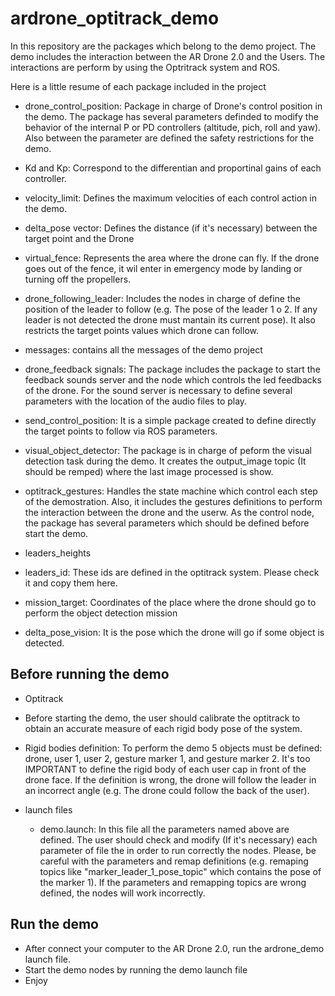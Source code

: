 # ardrone_optitrack_demo

In this repository are the packages which belong to the demo project.
The demo includes the interaction between the AR Drone 2.0 and the Users. The interactions are perform by using the Optritrack system and ROS. 

Here is a little resume of each package included in the project

* drone_control_position:
Package in charge of Drone's control position in the demo. The package has several parameters  definded to modify the behavior of the internal P or PD controllers (altitude, pich, roll and yaw). Also between the parameter are defined the safety restrictions for the demo. 

 * Kd and Kp: Correspond to the differentian and proportinal gains of each controller.
 * velocity_limit: Defines the maximum velocities of each control action in the demo.
 * delta_pose vector: Defines the distance (if it's necessary) between the target point and the Drone
 * virtual_fence: Represents the area where the drone can fly. If the drone goes out of the fence, it wil enter in emergency mode by landing or turning off the propellers.

* drone_following_leader:
Includes the nodes in charge of define the position of the leader to follow (e.g. The pose of the leader 1 o 2. If any leader is not detected the drone must mantain its current pose). It also restricts the target points values which drone can follow. 

* messages:
contains all the messages of the demo project

* drone_feedback signals:
The package includes the package to start the feedback sounds server and the node which controls the led feedbacks of the drone. For the sound server is necessary to define several parameters with the location of the audio files to play.

* send_control_position:
It is a simple package created to define directly the target points to follow via ROS parameters.

* visual_object_detector:
The package is in charge of peform the visual detection task during the demo. It creates the output_image topic (It should be remped) where the last image processed is show.

* optitrack_gestures:
Handles the state machine which control each step of the demostration. Also, it includes the gestures definitions to perform the interaction between the drone and the userw. As the control node, the package has several parameters which should be defined before start the demo.
 * leaders_heights
 * leaders_id: These ids are defined in the optitrack system. Please check it and copy them here.
 * mission_target: Coordinates of the place where the drone should go to perform the object detection mission
 * delta_pose_vision: It is the pose which the drone will go if some object is detected.

## Before running the demo

* Optitrack 
 * Before starting the demo, the user should calibrate the optitrack to obtain an accurate measure of each rigid body  pose of the system. 
 * Rigid  bodies definition: To perform the demo 5 objects must be defined: drone, user 1, user 2, gesture marker 1, and gesture marker 2. It's too IMPORTANT to define the rigid body of each user cap in front of the drone face. If the definition is wrong, the drone will follow the leader in an incorrect angle (e.g. The drone could follow the back of the user).
 
* launch files
  * demo.launch: In this file all the parameters named above are defined. The user should check and modify (If it's necessary) each parameter of file the in order to run correctly the nodes. Please, be careful with the parameters and remap definitions (e.g. remaping  topics like "marker_leader_1_pose_topic" which contains the pose of the marker 1). If the parameters and remapping topics are wrong defined, the nodes will work incorrectly.
 
## Run the demo
* After connect your computer to the AR Drone 2.0, run the ardrone_demo launch file. 
* Start the demo nodes by running the demo launch file
* Enjoy
